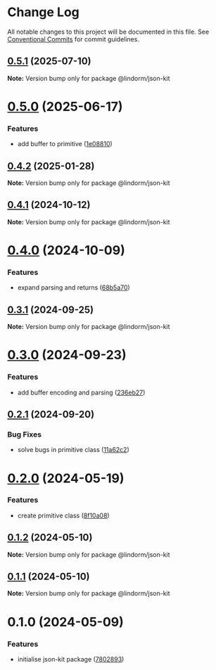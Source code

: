 # Change Log

All notable changes to this project will be documented in this file.
See [Conventional Commits](https://conventionalcommits.org) for commit guidelines.

## [0.5.1](https://github.com/lindorm-io/monorepo/compare/@lindorm/json-kit@0.5.0...@lindorm/json-kit@0.5.1) (2025-07-10)

**Note:** Version bump only for package @lindorm/json-kit

# [0.5.0](https://github.com/lindorm-io/monorepo/compare/@lindorm/json-kit@0.4.2...@lindorm/json-kit@0.5.0) (2025-06-17)

### Features

- add buffer to primitive ([1e08810](https://github.com/lindorm-io/monorepo/commit/1e088105f3b9160ef92b039f95624ece225a38b6))

## [0.4.2](https://github.com/lindorm-io/monorepo/compare/@lindorm/json-kit@0.4.1...@lindorm/json-kit@0.4.2) (2025-01-28)

**Note:** Version bump only for package @lindorm/json-kit

## [0.4.1](https://github.com/lindorm-io/monorepo/compare/@lindorm/json-kit@0.4.0...@lindorm/json-kit@0.4.1) (2024-10-12)

**Note:** Version bump only for package @lindorm/json-kit

# [0.4.0](https://github.com/lindorm-io/monorepo/compare/@lindorm/json-kit@0.3.1...@lindorm/json-kit@0.4.0) (2024-10-09)

### Features

- expand parsing and returns ([68b5a70](https://github.com/lindorm-io/monorepo/commit/68b5a700a3ed91b7909ad001188bc36216da9f1f))

## [0.3.1](https://github.com/lindorm-io/monorepo/compare/@lindorm/json-kit@0.3.0...@lindorm/json-kit@0.3.1) (2024-09-25)

**Note:** Version bump only for package @lindorm/json-kit

# [0.3.0](https://github.com/lindorm-io/monorepo/compare/@lindorm/json-kit@0.2.1...@lindorm/json-kit@0.3.0) (2024-09-23)

### Features

- add buffer encoding and parsing ([236eb27](https://github.com/lindorm-io/monorepo/commit/236eb27a3a44a54262abec517e9392dc6ef2eb9e))

## [0.2.1](https://github.com/lindorm-io/monorepo/compare/@lindorm/json-kit@0.2.0...@lindorm/json-kit@0.2.1) (2024-09-20)

### Bug Fixes

- solve bugs in primitive class ([11a62c2](https://github.com/lindorm-io/monorepo/commit/11a62c2b5170f99fa090e716365365bedfa3f84f))

# [0.2.0](https://github.com/lindorm-io/monorepo/compare/@lindorm/json-kit@0.1.2...@lindorm/json-kit@0.2.0) (2024-05-19)

### Features

- create primitive class ([8f10a08](https://github.com/lindorm-io/monorepo/commit/8f10a0830b8cb98a28430d718df7c1e54247854a))

## [0.1.2](https://github.com/lindorm-io/monorepo/compare/@lindorm/json-kit@0.1.1...@lindorm/json-kit@0.1.2) (2024-05-10)

**Note:** Version bump only for package @lindorm/json-kit

## [0.1.1](https://github.com/lindorm-io/monorepo/compare/@lindorm/json-kit@0.1.0...@lindorm/json-kit@0.1.1) (2024-05-10)

**Note:** Version bump only for package @lindorm/json-kit

# 0.1.0 (2024-05-09)

### Features

- initialise json-kit package ([7802893](https://github.com/lindorm-io/monorepo/commit/7802893d279225b268107769c18cd7ba450ef438))

